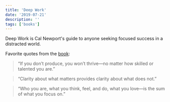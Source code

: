 ```yaml
---
title: 'Deep Work'
date: '2019-07-21'
description: ''
tags: ['books']
---
```


Deep Work is Cal Newport's guide to anyone seeking focused success in a distracted world.

Favorite quotes from the [book](http://a.co/5RVoazx):

> “If you don’t produce, you won’t thrive—no matter how skilled or talented you are.”

> “Clarity about what matters provides clarity about what does not.”

> “Who you are, what you think, feel, and do, what you love—is the sum of what you focus on.”
